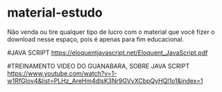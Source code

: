 # material-estudo
Não venda ou tire qualquer tipo de lucro com o material que você fizer o download nesse espaço, pois é apenas para fim educacional.

#JAVA SCRIPT
https://eloquentjavascript.net/Eloquent_JavaScript.pdf

#TREINAMENTO VIDEO DO GUANABARA, SOBRE JAVA SCRIPT
https://www.youtube.com/watch?v=1-w1RfGIov4&list=PLHz_AreHm4dlsK3Nr9GVvXCbpQyHQl1o1&index=1
